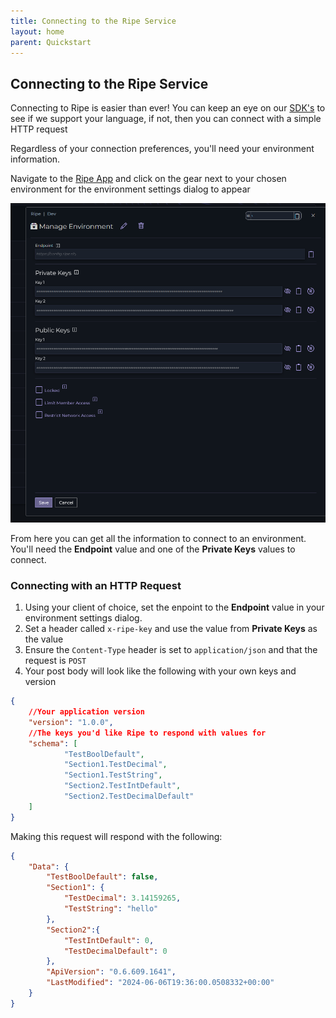 ```yaml
---
title: Connecting to the Ripe Service
layout: home
parent: Quickstart
---
```

## Connecting to the Ripe Service

Connecting to Ripe is easier than ever! You can keep an eye on our [SDK's](https://github.com/Ripe-Inc/ripe-sdks) to see if we support your language, if not, then you can connect with a simple HTTP request

Regardless of your connection preferences, you'll need your environment information. 

Navigate to the [Ripe App](https://app.ripecloud.io) and click on the gear next to your chosen environment for the environment settings dialog to appear

![Manage environment dialog](../img/connecting-1.png "Manage environment dialog")

From here you can get all the information to connect to an environment. You'll need the **Endpoint** value and one of the **Private Keys** values to connect.

### Connecting with an HTTP Request

1) Using your client of choice, set the enpoint to the **Endpoint** value in your environment settings dialog. 
2) Set a header called `x-ripe-key` and use the value from **Private Keys** as the value
3) Ensure the `Content-Type` header is set to `application/json` and that the request is `POST`
4) Your post body will look like the following with your own keys and version

```json
{
    //Your application version
    "version": "1.0.0", 
    //The keys you'd like Ripe to respond with values for
	"schema": [ 
            "TestBoolDefault",
            "Section1.TestDecimal",
            "Section1.TestString",
            "Section2.TestIntDefault",
            "Section2.TestDecimalDefault"
	]
}
```

Making this request will respond with the following:

```json
{
    "Data": {
        "TestBoolDefault": false,
        "Section1": {
            "TestDecimal": 3.14159265,
            "TestString": "hello"
        },
        "Section2":{
            "TestIntDefault": 0,
            "TestDecimalDefault": 0
        },
        "ApiVersion": "0.6.609.1641",
        "LastModified": "2024-06-06T19:36:00.0508332+00:00"
    }
}
```